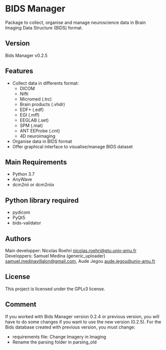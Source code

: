 # BIDS Manager
Package to collect, organise and manage neuroscience data in Brain Imaging Data Structure (BIDS) format.

## Version
Bids Manager v0.2.5

## Features
* Collect data in differents format:
  * DICOM
  * Nifti
  * Micromed (.trc)
  * Brain products (.vhdr)
  * EDF+ (.edf)
  * EGI (.mff)
  * EEGLAB (.set)
  * SPM (.mat)
  * ANT EEProbe (.cnt)
  * 4D neuroimaging 
* Organise data in BIDS format
* Offer graphical interface to visualise/manage BIDS dataset

## Main Requirements
* Python 3.7
* AnyWave
* dcm2nii or dcm2niix

## Python library required
* pydicom
* PyQt5
* bids-validator

## Authors
Main developper: Nicolas Roehri <nicolas.roehri@etu.univ-amu.fr>
Developpers: Samuel Medina (generic_uploader) <samuel.medinavillalon@gmail.com>, 
			 Aude Jegou <aude.jegou@univ-amu.fr>

## License
This project is licensed under the GPLv3 license.

## Comment
If you worked with Bids Manager version 0.2.4 or previous version, you will have to do some changes if you want to use the new version (0.2.5).
For the Bids database created with previous version, you must change:
- requirements file: Change Imagery in Imaging
- Rename the parsing folder in parsing_old